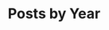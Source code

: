 ---
layout: posts
permalink: /blog_archive/
title: "Posts by Year"
entries_layout: grid
toc: true
---
